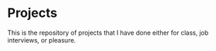 # Projects

This is the repository of projects that I have done either for class, job interviews, or pleasure.
